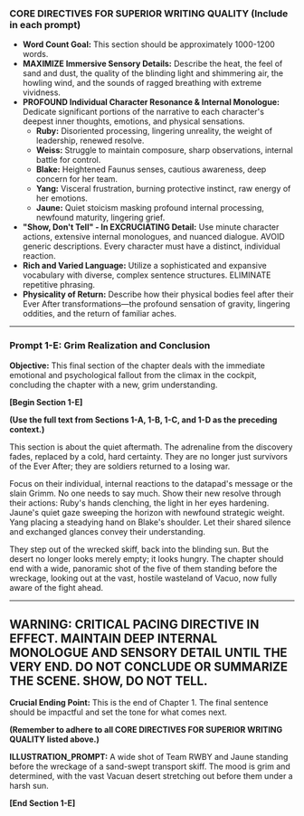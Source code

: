### **CORE DIRECTIVES FOR SUPERIOR WRITING QUALITY (Include in each prompt)**

* **Word Count Goal:** This section should be approximately 1000-1200 words.
* **MAXIMIZE Immersive Sensory Details:** Describe the heat, the feel of sand and dust, the quality of the blinding light and shimmering air, the howling wind, and the sounds of ragged breathing with extreme vividness.
* **PROFOUND Individual Character Resonance & Internal Monologue:** Dedicate significant portions of the narrative to each character's deepest inner thoughts, emotions, and physical sensations.
  * **Ruby:** Disoriented processing, lingering unreality, the weight of leadership, renewed resolve.
  * **Weiss:** Struggle to maintain composure, sharp observations, internal battle for control.
  * **Blake:** Heightened Faunus senses, cautious awareness, deep concern for her team.
  * **Yang:** Visceral frustration, burning protective instinct, raw energy of her emotions.
  * **Jaune:** Quiet stoicism masking profound internal processing, newfound maturity, lingering grief.
* **"Show, Don't Tell" - In EXCRUCIATING Detail:** Use minute character actions, extensive internal monologues, and nuanced dialogue. AVOID generic descriptions. Every character must have a distinct, individual reaction.
* **Rich and Varied Language:** Utilize a sophisticated and expansive vocabulary with diverse, complex sentence structures. ELIMINATE repetitive phrasing.
* **Physicality of Return:** Describe how their physical bodies feel after their Ever After transformations—the profound sensation of gravity, lingering oddities, and the return of familiar aches.

---

### **Prompt 1-E: Grim Realization and Conclusion**

**Objective:** This final section of the chapter deals with the immediate emotional and psychological fallout from the climax in the cockpit, concluding the chapter with a new, grim understanding.

**[Begin Section 1-E]**

**(Use the full text from Sections 1-A, 1-B, 1-C, and 1-D as the preceding context.)**

This section is about the quiet aftermath. The adrenaline from the discovery fades, replaced by a cold, hard certainty. They are no longer just survivors of the Ever After; they are soldiers returned to a losing war.

Focus on their individual, internal reactions to the datapad's message or the slain Grimm. No one needs to say much. Show their new resolve through their actions: Ruby's hands clenching, the light in her eyes hardening. Jaune's quiet gaze sweeping the horizon with newfound strategic weight. Yang placing a steadying hand on Blake's shoulder. Let their shared silence and exchanged glances convey their understanding.

They step out of the wrecked skiff, back into the blinding sun. But the desert no longer looks merely empty; it looks hungry. The chapter should end with a wide, panoramic shot of the five of them standing before the wreckage, looking out at the vast, hostile wasteland of Vacuo, now fully aware of the fight ahead.



---
**WARNING: CRITICAL PACING DIRECTIVE IN EFFECT. MAINTAIN DEEP INTERNAL MONOLOGUE AND SENSORY DETAIL UNTIL THE VERY END. DO NOT CONCLUDE OR SUMMARIZE THE SCENE. SHOW, DO NOT TELL.**
---

**Crucial Ending Point:** This is the end of Chapter 1. The final sentence should be impactful and set the tone for what comes next.

**(Remember to adhere to all CORE DIRECTIVES FOR SUPERIOR WRITING QUALITY listed above.)**

**ILLUSTRATION_PROMPT:** A wide shot of Team RWBY and Jaune standing before the wreckage of a sand-swept transport skiff. The mood is grim and determined, with the vast Vacuan desert stretching out before them under a harsh sun.

**[End Section 1-E]**